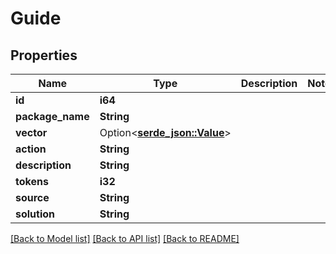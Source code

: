 # Guide

## Properties

Name | Type | Description | Notes
------------ | ------------- | ------------- | -------------
**id** | **i64** |  | 
**package_name** | **String** |  | 
**vector** | Option<[**serde_json::Value**](.md)> |  | 
**action** | **String** |  | 
**description** | **String** |  | 
**tokens** | **i32** |  | 
**source** | **String** |  | 
**solution** | **String** |  | 

[[Back to Model list]](../README.md#documentation-for-models) [[Back to API list]](../README.md#documentation-for-api-endpoints) [[Back to README]](../README.md)


